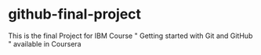 # github-final-project
This is the final Project for IBM Course " Getting started with Git and GitHub " available in Coursera
